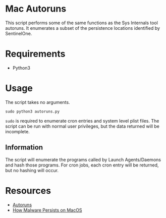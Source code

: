 # Mac Autoruns
This script performs some of the same functions as the Sys Internals tool autoruns. It enumerates a subset of the persistence locations identified by SentinelOne.

# Requirements
* Python3

# Usage
The script takes no arguments.
```
sudo python3 autoruns.py
```
`sudo` is required to enumerate cron entries and system level plist files. The script can be run with normal user privileges, but the data returned will be incomplete.

## Information
The script will enumerate the programs called by Launch Agents/Daemons and hash those programs. For cron jobs, each cron entry will be returned, but no hashing will occur.

# Resources
* [Autoruns](https://docs.microsoft.com/en-us/sysinternals/downloads/autoruns)
* [How Malware Persists on MacOS](https://www.sentinelone.com/blog/how-malware-persists-on-macos/)
